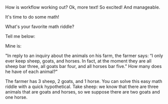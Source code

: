 How is workflow working out?
Ok, more text!
So excited! And manageable.


It's time to do some math!

What's your favorite math riddle?

Tell me below:

Mine is:

"In reply to an inquiry about the animals on his farm, the farmer says: “I only
ever keep sheep, goats, and horses. In fact, at the moment they are all sheep
bar three, all goats bar four, and all horses bar five.” How many does he have
of each animal?"

The farmer has 3 sheep, 2 goats, and 1 horse. You can solve this easy math riddle with a quick hypothetical. Take sheep: we know that there are three animals that are goats and horses, so we suppose there are two goats and one horse.  
